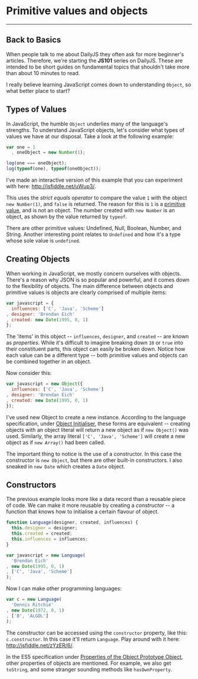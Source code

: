 # Primitive values and objects

------

## Back to Basics

When people talk to me about DailyJS they often ask for more beginner's articles. Therefore, we're starting the __JS101__ series on DailyJS. These are intended to be short guides on fundamental topics that shouldn't take more than about 10 minutes to read.

I really believe learning JavaScript comes down to understanding `Object`, so what better place to start?

## Types of Values

In JavaScript, the humble `Object` underlies many of the language's strengths. To understand JavaScript objects, let's consider what types of values we have at our disposal. Take a look at the following example:

```javascript
var one = 1
  , oneObject = new Number(1);

log(one === oneObject);
log(typeof(one), typeof(oneObject));
```

I've made an interactive version of this example that you can experiment with here: http://jsfiddle.net/uWup3/.

This uses the _strict equals operator_ to compare the value `1` with the object `new Number(1)`, and `false` is returned. The reason for this is `1` is a [primitive value](http://es5.github.io/#x4.3.2), and is not an object. The number created with `new Number` is an object, as shown by the value returned by `typeof`.

There are other primitive values: Undefined, Null, Boolean, Number, and String. Another interesting point relates to `Undefined` and how it's a type whose sole value is `undefined`.

## Creating Objects

When working in JavaScript, we mostly concern ourselves with objects. There's a reason why JSON is so popular and powerful, and it comes down to the flexibility of objects. The main difference between objects and primitive values is objects are clearly comprised of multiple items:

```javascript
var javascript = {  
  influences: ['C', 'Java', 'Scheme']
, designer: 'Brendan Eich'
, created: new Date(1995, 0, 1)
};
```

The 'items' in this object -- `influences`, `designer`, and `created` -- are known as _properties_. While it's difficult to imagine breaking down `10` or `true` into their constituent parts, this object can easily be broken down. Notice how each value can be a different type -- both primitive values and objects can be combined together in an object.

Now consider this:

```javascript
var javascript = new Object({  
  influences: ['C', 'Java', 'Scheme']
, designer: 'Brendan Eich'
, created: new Date(1995, 0, 1)
});
```

I've used new Object to create a new instance. According to the language specification, under [Object Initialiser](http://es5.github.io/#x11.1.5), these forms are equivalent -- creating objects with an object literal will return a new object as if `new Object()` was used. Similarly, the array literal `['C', 'Java', 'Scheme']` will create a new object as if `new Array()` had been called.

The important thing to notice is the use of a constructor. In this case the constructor is `new Object`, but there are other built-in constructors. I also sneaked in `new Date` which creates a `Date` object.

## Constructors

The previous example looks more like a data record than a reusable piece of code. We can make it more reusable by creating a _constructor_ -- a function that knows how to initialise a certain flavour of object.

```javascript
function Language(designer, created, influences) {  
  this.designer = designer;
  this.created = created;
  this.influences = influences;
}

var javascript = new Language(  
  'Brendan Eich'
, new Date(1995, 0, 1)
, ['C', 'Java', 'Scheme']
);
```

Now I can make other programming languages:

```javascript
var c = new Language(  
  'Dennis Ritchie'
, new Date(1972, 0, 1)
, ['B', 'ALGOL']
);
```

The constructor can be accessed using the `constructor` property, like this: `c.constructor`. In this case it'll return `Language`. Play around with it here: http://jsfiddle.net/zYzER/6/.

In the ES5 specification under [Properties of the Object Prototype Object](http://es5.github.com/#x15.2.4), other properties of objects are mentioned. For example, we also get `toString`, and some stranger sounding methods like `hasOwnProperty`.
